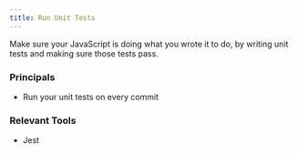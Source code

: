 ```yaml
---
title: Run Unit Tests
---
```


Make sure your JavaScript is doing what you wrote it to do, by writing unit tests and making sure those tests pass.

### Principals

- Run your unit tests on every commit

### Relevant Tools

- Jest
